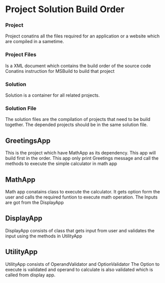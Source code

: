 # Project Solution Build Order

### Project

Project conatins all the files required for an application or a website which are compiled in a sametime.

### Project Files

Is a XML document which contains the build order of the source code
Conatins instruction for MSBuild to build that project

### Solution 
Solution is a container for all related projects. 

### Solution File
The solution files are the compilation of projects that need to be build together. 
The depended projects should be in the same solution file.

## GreetingsApp

This is the project which have MathApp as its dependency. 
This app will build first in the order.
This app only print Greetings message and call the methods to execute the simple calculator in math app

## MathApp
Math app conatains class to execute the calculator.
It gets option form the user and calls the required funtion to execute math operation.
The Inputs are got from the DisplayApp

## DisplayApp

DisplayApp consists of class that gets input from user and validates the input using the methods in UtilityApp

## UtilityApp

UtilityApp consists of OperandValidator and OptionValidator
The Option to execute is validated and operand to calculate is also validated which is called from display app. 